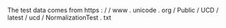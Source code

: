 The
test
data
comes
from
https
:
/
/
www
.
unicode
.
org
/
Public
/
UCD
/
latest
/
ucd
/
NormalizationTest
.
txt
